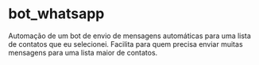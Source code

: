 # bot_whatsapp

Automação de um bot de envio de mensagens automáticas para uma lista de contatos que eu selecionei. Facilita para quem precisa enviar muitas mensagens para uma lista maior de contatos.
